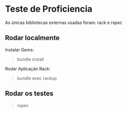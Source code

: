 # Teste de Proficiencia

As únicas bibliotecas externas usadas foram: rack e rspec 

## Rodar localmente

Instalar Gems:

> bundle install

Rodar Aplicação Rack:

> bundle exec rackup

## Rodar os testes

> rspec
